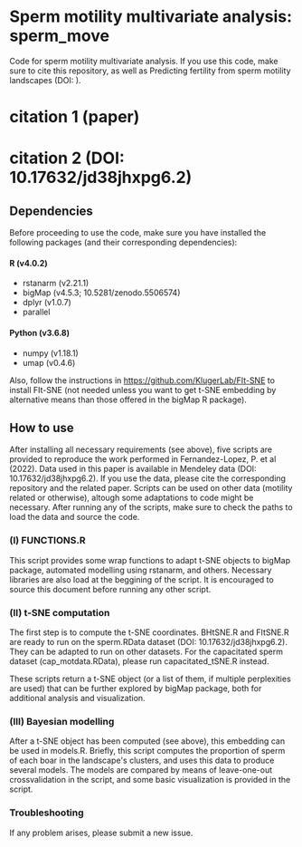 # Sperm motility multivariate analysis: sperm_move
Code for sperm motility multivariate analysis. If you use this code, make sure to cite this repository, as well as Predicting fertility from sperm motility landscapes (DOI: ). 

# citation 1 (paper)
# citation 2 (DOI: 10.17632/jd38jhxpg6.2)

## Dependencies
Before proceeding to use the code, make sure you have installed the following packages (and their corresponding dependencies):

#### R (v4.0.2)
- rstanarm (v2.21.1)
- bigMap (v4.5.3; 10.5281/zenodo.5506574) 
- dplyr (v1.0.7)
- parallel

#### Python (v3.6.8)
- numpy (v1.18.1)
- umap (v0.4.6)

Also, follow the instructions in https://github.com/KlugerLab/FIt-SNE to install FIt-SNE (not needed unless you want to get t-SNE embedding by alternative means than those offered in the bigMap R package).

## How to use
After installing all necessary requirements (see above), five scripts are provided to reproduce the work performed in Fernandez-Lopez, P. et al (2022). Data used in this paper is available in Mendeley data (DOI: 10.17632/jd38jhxpg6.2). If you use the data, please cite the corresponding repository and the related paper. Scripts can be used on other data (motility related or otherwise), altough some adaptations to code might be necessary. After running any of the scripts, make sure to check the paths to load the data and source the code. 

### (I) FUNCTIONS.R
This script provides some wrap functions to adapt t-SNE objects to bigMap package, automated modelling using rstanarm, and others. Necessary libraries are also load at the beggining of the script. It is encouraged to source this document before running any other script.

### (II) t-SNE computation
The first step is to compute the t-SNE coordinates. BHtSNE.R and FItSNE.R are ready to run on the sperm.RData dataset (DOI: 10.17632/jd38jhxpg6.2). They can be adapted to run on other datasets. For the capacitated sperm dataset (cap_motdata.RData), please run capacitated_tSNE.R instead.

These scripts return a t-SNE object (or a list of them, if multiple perplexities are used) that can be further explored by bigMap package, both for additional analysis and visualization.

### (III) Bayesian modelling
After a t-SNE object has been computed (see above), this embedding can be used in models.R. Briefly, this script computes the proportion of sperm of each boar in the landscape's clusters, and uses this data to produce several models. The models are compared by means of leave-one-out crossvalidation in the script, and some basic visualization is provided in the script.

### Troubleshooting
If any problem arises, please submit a new issue.
